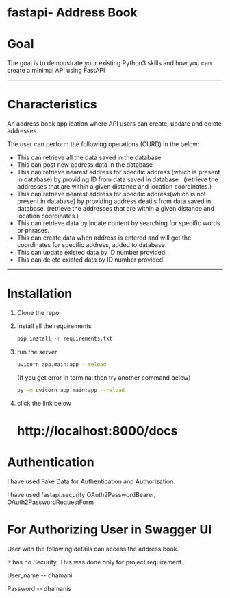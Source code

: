 # fastapi- Address Book
# Goal
The goal is to demonstrate your existing Python3 skills and how you can create a minimal API using FastAPI

---


# Characteristics
An address book application where API users can create, update and delete addresses.

The user can perform the following operations (CURD) in the below:
- This can retrieve all the data saved in the database
- This can post new address data in the database
- This can retrieve nearest address for specific address (which is present in database) by providing ID from data saved  in database .
    (retrieve the addresses that are within a given distance and location coordinates.)
- This can retrieve nearest address for specific address(which is not present in database) by providing address deatils from data saved in    database. (retrieve the addresses that are within a given distance and location coordinates.)
- This can retrieve data by locate content by searching for specific words or phrases.
- This can create data when address is entered and will get the coordinates for specific address, added to database.
- This can update existed data by ID number provided.
- This can delete existed data by ID number provided.

---

# Installation

1. Clone the repo

2. install all the requirements

   ```bash
   pip install -r requirements.txt
   ```

3. run the server

   ```bash
   uvicorn app.main:app --reload 
   
   ```
   (If you get error in terminal then try another command below)
   ```bash
   py -m uvicorn app.main:app --reload
   ```

4. click the link below
   # http://localhost:8000/docs

# Authentication

I have used Fake Data for Authentication and Authorization.

I have used fastapi.security OAuth2PasswordBearer, OAuth2PasswordRequestForm

# For Authorizing User in Swagger UI
User with the following details can access the address book.

It has no Security, This was done only for project requirement.

User_name -- dhamani 

Password -- dhamanis

